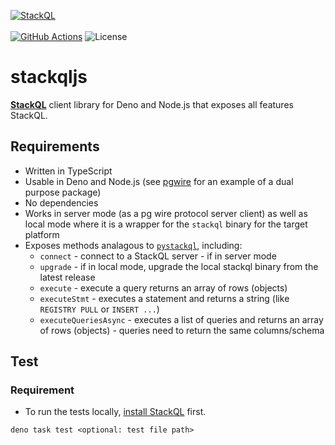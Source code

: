 [![StackQL](https://stackql.io/img/stackql-logo-bold.png)](https://stackql.io/)  
<br />
[![GitHub Actions](https://github.com/stackql/stackqljs/actions/workflows/main.yml/badge.svg?branch=main)](https://github.com/stackql/stackqljs/actions/workflows/main.yml)
![License](https://img.shields.io/github/license/stackql/stackql)

# stackqljs

[**StackQL**](https://github.com/stackql/stackql) client library for Deno and Node.js that exposes all features StackQL.

## Requirements

- Written in TypeScript
- Usable in Deno and Node.js (see [pgwire](https://github.com/kagis/pgwire) for an example of a dual purpose package)
- No dependencies
- Works in server mode (as a pg wire protocol server client) as well as local mode where it is a wrapper for the `stackql` binary for the target platform
- Exposes methods analagous to [`pystackql`](https://pystackql.readthedocs.io/en/latest/), including:
  - `connect` - connect to a StackQL server - if in server mode
  - `upgrade` - if in local mode, upgrade the local stackql binary from the latest release
  - `execute` - execute a query returns an array of rows (objects)
  - `executeStmt` - executes a statement and returns a string (like `REGISTRY PULL` or `INSERT ...`)
  - `executeQueriesAsync` - executes a list of queries and returns an array of rows (objects) - queries need to return the same columns/schema

## Test

### Requirement

- To run the tests locally, [install StackQL](https://stackql.io/docs/installing-stackql) first.

```
deno task test <optional: test file path>
```
